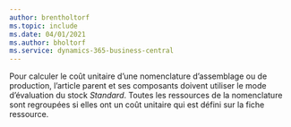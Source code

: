 ```yaml
---
author: brentholtorf
ms.topic: include
ms.date: 04/01/2021
ms.author: bholtorf
ms.service: dynamics-365-business-central
---
```

Pour calculer le coût unitaire d’une nomenclature d’assemblage ou de production, l’article parent et ses composants doivent utiliser le mode d’évaluation du stock *Standard*. Toutes les ressources de la nomenclature sont regroupées si elles ont un coût unitaire qui est défini sur la fiche ressource.
